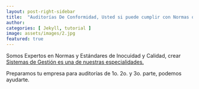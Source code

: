 ```yaml
---
layout: post-right-sidebar
title:  "Auditorías De Conformidad, Usted si puede cumplir con Normas ó Estándares Nacionales e Internacionales "
author: 
categories: [ Jekyll, tutorial ]
image: assets/images/2.jpg
featured: true
---
```


Somos Expertos en Normas y Estándares de Inocuidad y Calidad, crear <a href="#">Sistemas de Gestión es una de nuestras especialidades.</a>

Preparamos tu empresa para auditorías de 1o. 2o. y 3o. parte, podemos ayudarte.
